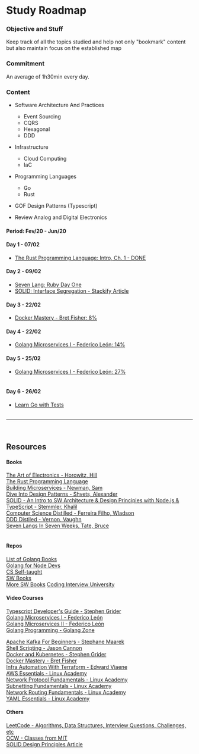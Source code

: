 # Study Roadmap

### Objective and Stuff

Keep track of all the topics studied and help not only "bookmark" content but also maintain focus on the established map</br>

### Commitment

An average of 1h30min every day.

### **Content**

- Software Architecture And Practices

  - Event Sourcing
  - CQRS
  - Hexagonal
  - DDD

- Infrastructure

  - Cloud Computing
  - IaC

- Programming Languages

  - Go
  - Rust

- GOF Design Patterns (Typescript)

- Review Analog and Digital Electronics

#### Period: Fev/20 - Jun/20

#### Day 1 - 07/02

- [The Rust Programming Language: Intro, Ch. 1 - DONE](https://doc.rust-lang.org/book/ch01-00-getting-started.html)

#### Day 2 - 09/02

- [Seven Lang: Ruby Day One](https://www.amazon.com/Seven-Languages-Weeks-Programming-Programmers/dp/193435659X)
- [SOLID: Interface Segregation - Stackify Article](https://stackify.com/interface-segregation-principle/)

#### Day 3 - 22/02

- [Docker Mastery - Bret Fisher: 8%](https://www.udemy.com/course/docker-mastery/)<br/>

#### Day 4 - 22/02

- [Golang Microservices I - Federico León: 14%](https://www.udemy.com/course/golang-the-ultimate-guide-to-microservices-in-go-part-1/)<br/>

#### Day 5 - 25/02

- [Golang Microservices I - Federico León: 27%](https://www.udemy.com/course/golang-the-ultimate-guide-to-microservices-in-go-part-1/)<br/>
  </br>

#### Day 6 - 26/02

- [Learn Go with Tests](https://quii.gitbook.io/learn-go-with-tests/go-fundamentals/iteration)<br/>
  </br>

---

</br>

## **Resources**

#### Books

[The Art of Electronics - Horowitz, Hill](https://www.amazon.com/Art-Electronics-Paul-Horowitz/dp/0521809266)</br>
[The Rust Programming Language](https://doc.rust-lang.org/book/)</br>
[Building Microservices - Newman, Sam](https://www.amazon.com/Building-Microservices-Designing-Fine-Grained-Systems/dp/1491950358)</br>
[Dive Into Design Patterns - Shvets, Alexander](https://sourcemaking.com/design_patterns)<br/>
[SOLID - An Intro to SW Architecture & Design Principles with Node.js & TypeScript - Stemmler, Khalil](https://solidbook.io/)</br>
[Computer Science Distilled - Ferreira Filho, Wladson](https://sourcemaking.com/computer-science-distilled)</br>
[DDD Distiled - Vernon, Vaughn](https://github.com/phulei/books-1/blob/master/software-development/domain-driven-design-distilled.pdf)</br>
[Seven Langs In Seven Weeks, Tate, Bruce](https://www.amazon.com/Seven-Languages-Weeks-Programming-Programmers/dp/193435659X)</br>
</br>

#### Repos

[List of Golang Books](https://github.com/dariubs/GoBooks)</br>
[Golang for Node Devs](https://github.com/rennanbadaro/golang-for-nodejs-developers)</br>
[CS Self-taught](https://github.com/ossu/computer-science)<br/>
[SW Books](https://gist.github.com/rennanbadaro/0fd4fde61a459f64b40d6d166b4d9cbc)<br/>
[More SW Books](https://github.com/EbookFoundation/free-programming-books)
[Coding Interview University](https://github.com/rennanbadaro/coding-interview-university)</br>

#### Video Courses

[Typescript Developer's Guide - Stephen Grider](https://www.udemy.com/course/typescript-the-complete-developers-guide/learn/)<br/>
[Golang Microservices I - Federico León](https://www.udemy.com/course/golang-the-ultimate-guide-to-microservices-in-go-part-1/)<br/>
[Golang Microservices II - Federico León](https://www.udemy.com/course/golang-how-to-design-and-build-rest-microservices-in-go/learn/)</br>
[Golang Programming - Golang Zone](https://www.udemy.com/course/go-golang-programming-course/learn/)<br/>

[Apache Kafka For Beginners - Stephane Maarek](https://www.udemy.com/course/apache-kafka/)<br/>
[Shell Scripting - Jason Cannon](https://www.udemy.com/course/shell-scripting-linux/learn/)<br/>
[Docker and Kubernetes - Stephen Grider](https://www.udemy.com/course/docker-and-kubernetes-the-complete-guide/)<br/>
[Docker Mastery - Bret Fisher](https://www.udemy.com/course/docker-mastery/)<br/>
[Infra Automation With Terraform - Edward Viaene](https://www.udemy.com/course/learn-devops-infrastructure-automation-with-terraform/)<br/>
[AWS Essentials - Linux Academy](https://www.udemy.com/course/linux-academy-aws-essentials-2019/)<br/>
[Network Protocol Fundamentals - Linux Academy](https://www.udemy.com/course/linux-academy-network-protocol-fundamentals/learn/)<br/>
[Subnetting Fundamentals - Linux Academy](https://www.udemy.com/course/subnetting-fundamentals/)<br/>
[Network Routing Fundamentals - Linux Academy](https://www.udemy.com/course/linux-academy-network-routing-fundamentals/)<br/>
[YAML Essentials - Linux Academy](https://www.udemy.com/course/yaml-essentials/)<br/>

#### Others

[LeetCode - Algorithms, Data Structures, Interview Questions, Challenges, etc](https://leetcode.com/explore/learn/)<br/>
[OCW - Classes from MIT](https://ocw.mit.edu/courses/electrical-engineering-and-computer-science/)<br/>
[SOLID Design Principles Article](https://stackify.com/solid-design-principles/)<br/>
